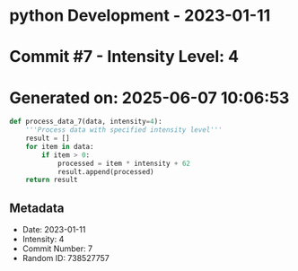 ﻿# python Development - 2023-01-11
# Commit #7 - Intensity Level: 4
# Generated on: 2025-06-07 10:06:53
```python
def process_data_7(data, intensity=4):
    '''Process data with specified intensity level'''
    result = []
    for item in data:
        if item > 0:
            processed = item * intensity + 62
            result.append(processed)
    return result
```
## Metadata
- Date: 2023-01-11
- Intensity: 4
- Commit Number: 7
- Random ID: 738527757
